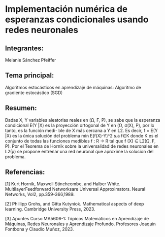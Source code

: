 # Implementación numérica de esperanzas condicionales usando redes neuronales

## Integrantes:

Melanie Sánchez Pfeiffer

## Tema principal:

Algoritmos estocásticos en aprendizaje de máquinas: Algoritmo de gradiente estocástico (SGD)

## Resumen:

Dadas X, Y variables aleatorias reales en
(Ω, F, P), se sabe que la esperanza condicional 
E(Y |X) es la proyección ortogonal de Y en
(Ω, σ(X), P), por lo tanto, es la función medi-
ble de X más cercana a Y en L2. Es decir,
f = E(Y |X) es la única solución del problema
min E(f(X)-Y)^2 s.a f∈K
donde K es el conjunto de todas las funciones
medibles f : R → R tal que f (X) ∈ L2(Ω, F, P).
Por el Teorema de Hornik sobre la universalidad
de redes neuronales en L2(μ) se propone entrenar una red neuronal
que aproxime la solucion del problema.

## Referencias:

[1] Kurt Hornik, Maxwell Stinchcombe, and
Halber White. MultilayerFeedforward Networksare Universal Approximators. Neural
Networks, Vol2, pp.359-366,1989.

[2] Phillipp Grohs, and Gitta Kutyniok. Mathematical aspects of deep learning. Cambridge University Press, 2023.

[3] Apuntes Curso MA5606-1: Tópicos Matemáticos en Aprendizaje de Máquinas, Redes Neuronales y Aprendizaje Profundo.
Profesores Joaquín Fontbona y Claudio
Muñoz, 2023.

